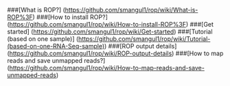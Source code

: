 ###[What is ROP?] (https://github.com/smangul1/rop/wiki/What-is-ROP%3F)
###[How to install ROP?] (https://github.com/smangul1/rop/wiki/How-to-install-ROP%3F)
###[Get started] (https://github.com/smangul1/rop/wiki/Get-started)
###[Tutorial (based on one sample)] (https://github.com/smangul1/rop/wiki/Tutorial-(based-on-one-RNA-Seq-sample))
###[ROP output details] (https://github.com/smangul1/rop/wiki/ROP-output-details)
###[How to map reads and save unmapped reads?] (https://github.com/smangul1/rop/wiki/How-to-map-reads-and-save-unmapped-reads)